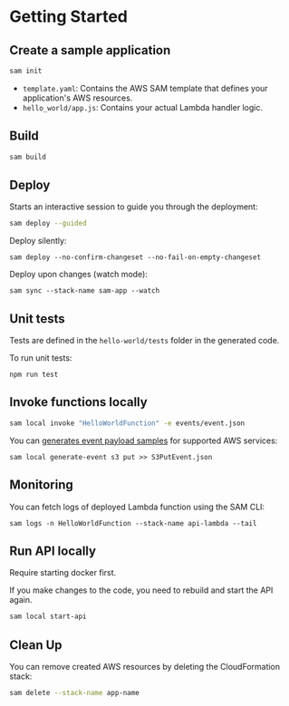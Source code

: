 # Getting Started

## Create a sample application

```sh
sam init
```

- `template.yaml`: Contains the AWS SAM template that defines your application's AWS resources.
- `hello_world/app.js`: Contains your actual Lambda handler logic.


## Build

```sh
sam build
```

## Deploy

Starts an interactive session to guide you through the deployment:
```sh
sam deploy --guided
```

Deploy silently:
```shell
sam deploy --no-confirm-changeset --no-fail-on-empty-changeset
```

Deploy upon changes (watch mode):
```shell
sam sync --stack-name sam-app --watch
```


## Unit tests

Tests are defined in the `hello-world/tests` folder in the generated code.

To run unit tests:
```shell
npm run test
```


## Invoke functions locally

```sh
sam local invoke "HelloWorldFunction" -e events/event.json
```

You can [generates event payload samples](https://docs.aws.amazon.com/serverless-application-model/latest/developerguide/sam-cli-command-reference-sam-local-generate-event.html) for supported AWS services:
```shell
sam local generate-event s3 put >> S3PutEvent.json
```


## Monitoring

You can fetch logs of deployed Lambda function using the SAM CLI:
```shell
sam logs -n HelloWorldFunction --stack-name api-lambda --tail
```


## Run API locally

Require starting docker first.

If you make changes to the code, you need to rebuild and start the API again.

```sh
sam local start-api
```


## Clean Up

You can remove created AWS resources by deleting the CloudFormation stack:

```sh
sam delete --stack-name app-name
```
